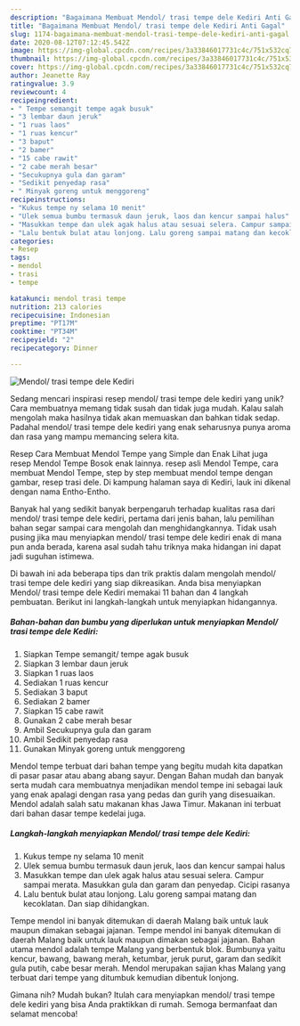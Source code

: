 ```yaml
---
description: "Bagaimana Membuat Mendol/ trasi tempe dele Kediri Anti Gagal"
title: "Bagaimana Membuat Mendol/ trasi tempe dele Kediri Anti Gagal"
slug: 1174-bagaimana-membuat-mendol-trasi-tempe-dele-kediri-anti-gagal
date: 2020-08-12T07:12:45.542Z
image: https://img-global.cpcdn.com/recipes/3a33846017731c4c/751x532cq70/mendol-trasi-tempe-dele-kediri-foto-resep-utama.jpg
thumbnail: https://img-global.cpcdn.com/recipes/3a33846017731c4c/751x532cq70/mendol-trasi-tempe-dele-kediri-foto-resep-utama.jpg
cover: https://img-global.cpcdn.com/recipes/3a33846017731c4c/751x532cq70/mendol-trasi-tempe-dele-kediri-foto-resep-utama.jpg
author: Jeanette Ray
ratingvalue: 3.9
reviewcount: 4
recipeingredient:
- " Tempe semangit tempe agak busuk"
- "3 lembar daun jeruk"
- "1 ruas laos"
- "1 ruas kencur"
- "3 baput"
- "2 bamer"
- "15 cabe rawit"
- "2 cabe merah besar"
- "Secukupnya gula dan garam"
- "Sedikit penyedap rasa"
- " Minyak goreng untuk menggoreng"
recipeinstructions:
- "Kukus tempe ny selama 10 menit"
- "Ulek semua bumbu termasuk daun jeruk, laos dan kencur sampai halus"
- "Masukkan tempe dan ulek agak halus atau sesuai selera. Campur sampai merata. Masukkan gula dan garam dan penyedap. Cicipi rasanya"
- "Lalu bentuk bulat atau lonjong. Lalu goreng sampai matang dan kecoklatan. Dan siap dihidangkan."
categories:
- Resep
tags:
- mendol
- trasi
- tempe

katakunci: mendol trasi tempe 
nutrition: 213 calories
recipecuisine: Indonesian
preptime: "PT17M"
cooktime: "PT34M"
recipeyield: "2"
recipecategory: Dinner

---
```



![Mendol/ trasi tempe dele Kediri](https://img-global.cpcdn.com/recipes/3a33846017731c4c/751x532cq70/mendol-trasi-tempe-dele-kediri-foto-resep-utama.jpg)

Sedang mencari inspirasi resep mendol/ trasi tempe dele kediri yang unik? Cara membuatnya memang tidak susah dan tidak juga mudah. Kalau salah mengolah maka hasilnya tidak akan memuaskan dan bahkan tidak sedap. Padahal mendol/ trasi tempe dele kediri yang enak seharusnya punya aroma dan rasa yang mampu memancing selera kita.

Resep Cara Membuat Mendol Tempe yang Simple dan Enak Lihat juga resep Mendol Tempe Bosok enak lainnya. resep asli Mendol Tempe, cara membuat Mendol Tempe, step by step membuat mendol tempe dengan gambar, resep trasi dele. Di kampung halaman saya di Kediri, lauk ini dikenal dengan nama Entho-Entho.

Banyak hal yang sedikit banyak berpengaruh terhadap kualitas rasa dari mendol/ trasi tempe dele kediri, pertama dari jenis bahan, lalu pemilihan bahan segar sampai cara mengolah dan menghidangkannya. Tidak usah pusing jika mau menyiapkan mendol/ trasi tempe dele kediri enak di mana pun anda berada, karena asal sudah tahu triknya maka hidangan ini dapat jadi suguhan istimewa.


Di bawah ini ada beberapa tips dan trik praktis dalam mengolah mendol/ trasi tempe dele kediri yang siap dikreasikan. Anda bisa menyiapkan Mendol/ trasi tempe dele Kediri memakai 11 bahan dan 4 langkah pembuatan. Berikut ini langkah-langkah untuk menyiapkan hidangannya.

<!--inarticleads1-->

##### Bahan-bahan dan bumbu yang diperlukan untuk menyiapkan Mendol/ trasi tempe dele Kediri:

1. Siapkan  Tempe semangit/ tempe agak busuk
1. Siapkan 3 lembar daun jeruk
1. Siapkan 1 ruas laos
1. Sediakan 1 ruas kencur
1. Sediakan 3 baput
1. Sediakan 2 bamer
1. Siapkan 15 cabe rawit
1. Gunakan 2 cabe merah besar
1. Ambil Secukupnya gula dan garam
1. Ambil Sedikit penyedap rasa
1. Gunakan  Minyak goreng untuk menggoreng


Mendol tempe terbuat dari bahan tempe yang begitu mudah kita dapatkan di pasar pasar atau abang abang sayur. Dengan Bahan mudah dan banyak serta mudah cara membuatnya menjadikan mendol tempe ini sebagai lauk yang enak apalagi dengan rasa yang pedas dan gurih yang disesuaikan. Mendol adalah salah satu makanan khas Jawa Timur. Makanan ini terbuat dari bahan dasar tempe kedelai juga. 

<!--inarticleads2-->

##### Langkah-langkah menyiapkan Mendol/ trasi tempe dele Kediri:

1. Kukus tempe ny selama 10 menit
1. Ulek semua bumbu termasuk daun jeruk, laos dan kencur sampai halus
1. Masukkan tempe dan ulek agak halus atau sesuai selera. Campur sampai merata. Masukkan gula dan garam dan penyedap. Cicipi rasanya
1. Lalu bentuk bulat atau lonjong. Lalu goreng sampai matang dan kecoklatan. Dan siap dihidangkan.


Tempe mendol ini banyak ditemukan di daerah Malang baik untuk lauk maupun dimakan sebagai jajanan. Tempe mendol ini banyak ditemukan di daerah Malang baik untuk lauk maupun dimakan sebagai jajanan. Bahan utama mendol adalah tempe Malang yang berbentuk blok. Bumbunya yaitu kencur, bawang, bawang merah, ketumbar, jeruk purut, garam dan sedikit gula putih, cabe besar merah. Mendol merupakan sajian khas Malang yang terbuat dari tempe yang ditumbuk kemudian dibentuk lonjong. 

Gimana nih? Mudah bukan? Itulah cara menyiapkan mendol/ trasi tempe dele kediri yang bisa Anda praktikkan di rumah. Semoga bermanfaat dan selamat mencoba!
